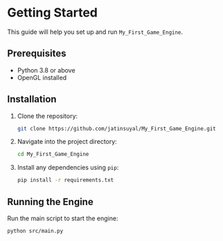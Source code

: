 # Getting Started

This guide will help you set up and run `My_First_Game_Engine`.

## Prerequisites
- Python 3.8 or above
- OpenGL installed

## Installation
1. Clone the repository:
   ```bash
   git clone https://github.com/jatinsuyal/My_First_Game_Engine.git
   ```

2. Navigate into the project directory:
   ```bash
   cd My_First_Game_Engine
   ```

3. Install any dependencies using `pip`:
   ```bash
   pip install -r requirements.txt
   ```

## Running the Engine
Run the main script to start the engine:
```bash
python src/main.py
```